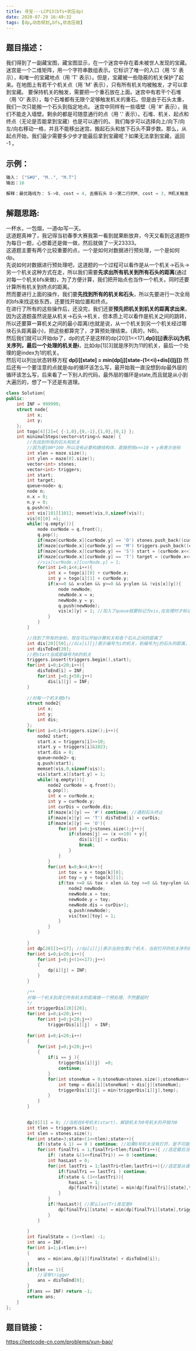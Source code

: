 ```yaml
---
title: 寻宝---LCP13(bfs+状压dp)
date: 2020-07-29 16:49:32
tags: [dp,动态规划,bfs,状态压缩]
---
```

## 题目描述：  
我们得到了一副藏宝图，藏宝图显示，在一个迷宫中存在着未被世人发现的宝藏。
迷宫是一个二维矩阵，用一个字符串数组表示。它标识了唯一的入口（用 'S' 表示），和唯一的宝藏地点（用 'T' 表示）。但是，宝藏被一些隐蔽的机关保护了起来。在地图上有若干个机关点（用 'M' 表示），只有所有机关均被触发，才可以拿到宝藏。
要保持机关的触发，需要把一个重石放在上面。迷宫中有若干个石堆（用 'O' 表示），每个石堆都有无限个足够触发机关的重石。但是由于石头太重，我们一次只能搬一个石头到指定地点。
迷宫中同样有一些墙壁（用 '#' 表示），我们不能走入墙壁。剩余的都是可随意通行的点（用 '.' 表示）。石堆、机关、起点和终点（无论是否能拿到宝藏）也是可以通行的。
我们每步可以选择向上/向下/向左/向右移动一格，并且不能移出迷宫。搬起石头和放下石头不算步数。那么，从起点开始，我们最少需要多少步才能最后拿到宝藏呢？如果无法拿到宝藏，返回 -1 。

## 示例：   
```cpp
输入： ["S#O", "M..", "M.T"]
输出：16

解释：最优路线为： S->O, cost = 4, 去搬石头 O->第二行的M, cost = 3, M机关触发 第二行的M->O, cost = 3, 我们需要继续回去 O 搬石头。 O->第三行的M, cost = 4, 此时所有机关均触发 第三行的M->T, cost = 2，去T点拿宝藏。 总步数为16。 
```
<!-- more -->

## 解题思路:  
一杯水，一包烟，一道dp写一天。  
这道题真神了，我记得当初春季大赛我第一看到就果断放弃，今天又看到这道题作为每日一题，心想着还是做一做，然后就做了一天23333。  
这道题主要有两个比较重要的点，一个是如何对数据进行预处理，一个是如何dp。  
先说如何对数据进行预处理吧，这道题的一个过程可以看作是从一个机关->石头->另一个机关这种方式在走，所以我们需要**先求出所有机关到所有石头的距离**(通过对每一个机关bfs来做)，为了方便计算，我们把开始点也当作一个机关。同时还要计算所有机关到终点的距离。  
然而要进行上面的操作，我们要**先找到所有的机关和石头**，所以先要进行一次全局的bfs来找这些东西，还要找开始位置和终点。  
在进行了所有的这些操作后，还没完，我们还要**预先把机关到机关的距离求出来**，因为这道题虽然说是从机关->石头->机关，但本质上可以看作是机关之间的跳转，所以还要算一算机关之间的最小距离(也就是说，从一个机关到另一个机关经过哪块石头距离最小)，把这些都算完了，才算预处理结束。(真的，NB)。  
然后我们就可以开始dp了，dp的式子是这样的dp[20][1<<17],**dp[i][j]表示以j为机关序列，最后一个处理的机关是i**，比如dp[1][3]就是序列为11的机关，最后一个处理的是index为1的机关。  
然后可以列出状态转移方程 **dp[i][state] = min(dp[j][state-(1<<i)+dis[i][j]])** 
然后还有一个要注意的点就是dp的循环该怎么写，最开始我一直没想到dp最外层的循环该怎么写，后来看了一下别人的代码，最外层的循环是state,而且就是从小到大遍历的，想了一下还是有道理。  

```cpp
class Solution{
public:
    int INF = 999999;
    struct node{
        int x;
        int y;
    };
    int togo[4][2]={ {-1,0},{0,-1},{1,0},{0,1} };
    int minimalSteps(vector<string>& maze) {
        //先找到所有的石头和机关
        //因为是100*100 所以没有必要构建结构体，直接把用x<<10 + y来表示坐标
        int xlen = maze.size();
        int ylen = maze[0].size();
        vector<int> stones;
        vector<int> triggers;
        int start;
        int target;
        queue<node> q;
        node n;
        n.x = 0;
        n.y = 0;
        q.push(n);
        int vis[101][101]; memset(vis,0,sizeof(vis));
        vis[0][0] =1;
        while(!q.empty()){
            node curNode = q.front();
            q.pop();
            if(maze[curNode.x][curNode.y] == 'O') stones.push_back((curNode.x << 10) + curNode.y);
            if(maze[curNode.x][curNode.y] == 'M') triggers.push_back((curNode.x << 10) + curNode.y);
            if(maze[curNode.x][curNode.y] == 'S') start = (curNode.x<<10)+curNode.y;
            if(maze[curNode.x][curNode.y] == 'T') target = (curNode.x<<10)+curNode.y;
            //vis[curNode.x][curNode.y] = 1;
            for(int i=0;i<4;i++){
                int x = togo[i][0] + curNode.x;
                int y = togo[i][1] + curNode.y;
                if(x>=0 && x<xlen && y>=0 && y<ylen && !vis[x][y]){
                    node newNode;
                    newNode.x = x;
                    newNode.y = y;
                    q.push(newNode);
                    vis[x][y] = 1; //加入了queue就要标记为vis,在处理时才标记就晚了
                }
            }
        }

        //找到了所有的坐标，现在可以开始计算机关和各个石头之间的距离了
        int dis[20][50];//dis[i][j]表示编号为i的机关，到编号为j的石头的距离，编号指的是在vector中的index
        int disToEnd[20];
        //把start当成是编号为0的机关
        triggers.insert(triggers.begin(),start);
        for(int i=0;i<20;i++){
            disToEnd[i] = INF;
            for(int j=0;j<50;j++)
                dis[i][j] = INF;
        }
            
        //对每一个机关做bfs
        struct node2{
            int x;
            int y;
            int dis;
        };
        for(int i=0;i<triggers.size();i++){
            node2 start;
            start.x = triggers[i]>>10;
            start.y = triggers[i]&1023;
            start.dis = 0;
            queue<node2> q;
            q.push(start);
            memset(vis,0,sizeof(vis));
            vis[start.x][start.y] = 1;
            while(!q.empty()){
                node2 curNode = q.front();
                q.pop();
                int x = curNode.x;
                int y = curNode.y;
                int curDis = curNode.dis;
                if(maze[x][y] == '#') continue; //遇到石头终止
                if(maze[x][y] == 'T') disToEnd[i] = curDis;
                if(maze[x][y] == 'O'){
                    for(int j=0;j<stones.size();j++){
                        if(stones[j] == (x <<10) + y){
                            dis[i][j] = curDis;
                            break;
                        }
                    }
                }
                for(int k=0;k<4;k++){
                    int tox = x + togo[k][0];
                    int toy = y + togo[k][1];
                    if(tox >=0 && tox < xlen && toy >=0 && toy<ylen && !vis[tox][toy]){
                        node2 newNode;
                        newNode.x = tox;
                        newNode.y = toy;
                        newNode.dis = curDis+1;
                        q.push(newNode);
                        vis[tox][toy] = 1;
                    }
                }
            }
            
        }
        int dp[20][1<<17]; //dp[i][j]表示当前在第i个机关，当前打开的机关序列的状态
        for(int i=0;i<20;i++){
            for(int j=0;j<(1<<17);j++)
            {
                dp[i][j] = INF;
            }
        }
         
        /**
        对每一个机关到其它所有机关的距离做一个预处理，不然要超时
        */
        int triggerDis[20][20];
        for(int i=0;i<20;i++)
            for(int j=0;j<20;j++)
                triggerDis[i][j]  = INF;
        
        for(int i=0;i<20;i++)
        {
            for(int j=0;j<20;j++)
            {
                if(i == j ){
                    triggerDis[i][j]  =0;
                    continue;
                } 
                for(int stoneNum = 0;stoneNum<stones.size();stoneNum++){
                    int temp = dis[i][stoneNum] + dis[j][stoneNum];
                    triggerDis[i][j] = min(triggerDis[i][j],temp);
                }
            }
        }
        

        dp[0][1] = 0; //当前在0号机关(start)，解锁机关为0号机关的开销为0
        int tlen = triggers.size();
        int slen = stones.size();
        for(int state=3;state<(1<<tlen);state++){
            if((state & 1) == 0 ) continue; //如果0号机关没有打开，是不可能的
            for(int finalTri = 1;finalTri<tlen;finalTri++){ //选定最后当前的trigger为finaltri
                if( (state &(1<<finalTri)) == 0 )continue;
                int hasLast = 0;
                for(int lastTri = 1;lastTri<tlen;lastTri++){//选定是从谁到finaltri
                    if(finalTri == lastTri ) continue;
                    if(state & (1<<lastTri)){
                        hasLast = 1;
                        dp[finalTri][state] = min(dp[finalTri][state],triggerDis[lastTri][finalTri]+dp[lastTri][state-(1<<finalTri)]);
                    }
                }
                if(!hasLast){ //那么lastTri肯定是0
                    dp[finalTri][state] = min(dp[finalTri][state],triggerDis[0][finalTri]+dp[0][state-(1<<finalTri)]);
                }
            }
            
        }
        int finalState = (1<<tlen) -1;
        int ans = INF;
        for(int i=1;i<tlen;i++)
        {
            ans = min(ans,dp[i][finalState] + disToEnd[i]);
        }
        if(tlen == 1){
            //没有trigger
            ans = disToEnd[0];
        }
        if(ans == INF) return -1;
        return ans;  
    }
};
```
## 题目链接：  
https://leetcode-cn.com/problems/xun-bao/